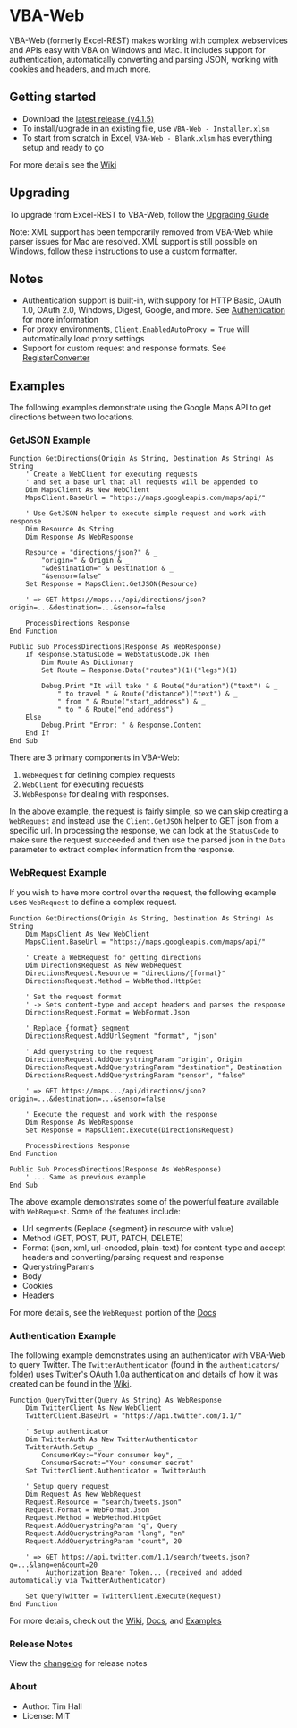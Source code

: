 VBA-Web
=======

VBA-Web (formerly Excel-REST) makes working with complex webservices and APIs easy with VBA on Windows and Mac. It includes support for authentication, automatically converting and parsing JSON, working with cookies and headers, and much more.

Getting started
---------------

- Download the [latest release (v4.1.5)](https://github.com/VBA-tools/VBA-Web/releases)
- To install/upgrade in an existing file, use `VBA-Web - Installer.xlsm`
- To start from scratch in Excel, `VBA-Web - Blank.xlsm` has everything setup and ready to go

For more details see the [Wiki](https://github.com/VBA-tools/VBA-Web/wiki)

Upgrading
---------

To upgrade from Excel-REST to VBA-Web, follow the [Upgrading Guide](https://github.com/VBA-tools/VBA-Web/wiki/Upgrading-from-v3-to-v4)

Note: XML support has been temporarily removed from VBA-Web while parser issues for Mac are resolved.
XML support is still possible on Windows, follow [these instructions](https://github.com/VBA-tools/VBA-Web/wiki/XML-Support-in-4.0) to use a custom formatter.

Notes
---

- Authentication support is built-in, with suppory for HTTP Basic, OAuth 1.0, OAuth 2.0, Windows, Digest, Google, and more. See [Authentication](https://github.com/VBA-tools/VBA-Web/wiki/Authentication) for more information
- For proxy environments, `Client.EnabledAutoProxy = True` will automatically load proxy settings
- Support for custom request and response formats. See [RegisterConverter](http://vba-tools.github.io/VBA-Web/docs/#/WebHelpers/RegisterConverter)

Examples
-------

The following examples demonstrate using the Google Maps API to get directions between two locations.

### GetJSON Example
```VB.net
Function GetDirections(Origin As String, Destination As String) As String
    ' Create a WebClient for executing requests
    ' and set a base url that all requests will be appended to
    Dim MapsClient As New WebClient
    MapsClient.BaseUrl = "https://maps.googleapis.com/maps/api/"

    ' Use GetJSON helper to execute simple request and work with response
    Dim Resource As String
    Dim Response As WebResponse

    Resource = "directions/json?" & _
        "origin=" & Origin & _
        "&destination=" & Destination & _
        "&sensor=false"
    Set Response = MapsClient.GetJSON(Resource)

    ' => GET https://maps.../api/directions/json?origin=...&destination=...&sensor=false

    ProcessDirections Response
End Function

Public Sub ProcessDirections(Response As WebResponse)
    If Response.StatusCode = WebStatusCode.Ok Then
        Dim Route As Dictionary
        Set Route = Response.Data("routes")(1)("legs")(1)

        Debug.Print "It will take " & Route("duration")("text") & _
            " to travel " & Route("distance")("text") & _
            " from " & Route("start_address") & _
            " to " & Route("end_address")
    Else
        Debug.Print "Error: " & Response.Content
    End If
End Sub
```

There are 3 primary components in VBA-Web:

1. `WebRequest` for defining complex requests
2. `WebClient` for executing requests
3. `WebResponse` for dealing with responses.

In the above example, the request is fairly simple, so we can skip creating a `WebRequest` and instead use the `Client.GetJSON` helper to GET json from a specific url. In processing the response, we can look at the `StatusCode` to make sure the request succeeded and then use the parsed json in the `Data` parameter to extract complex information from the response.

### WebRequest Example

If you wish to have more control over the request, the following example uses `WebRequest` to define a complex request.

```VB.net
Function GetDirections(Origin As String, Destination As String) As String
    Dim MapsClient As New WebClient
    MapsClient.BaseUrl = "https://maps.googleapis.com/maps/api/"

    ' Create a WebRequest for getting directions
    Dim DirectionsRequest As New WebRequest
    DirectionsRequest.Resource = "directions/{format}"
    DirectionsRequest.Method = WebMethod.HttpGet

    ' Set the request format
    ' -> Sets content-type and accept headers and parses the response
    DirectionsRequest.Format = WebFormat.Json

    ' Replace {format} segment
    DirectionsRequest.AddUrlSegment "format", "json"

    ' Add querystring to the request
    DirectionsRequest.AddQuerystringParam "origin", Origin
    DirectionsRequest.AddQuerystringParam "destination", Destination
    DirectionsRequest.AddQuerystringParam "sensor", "false"

    ' => GET https://maps.../api/directions/json?origin=...&destination=...&sensor=false

    ' Execute the request and work with the response
    Dim Response As WebResponse
    Set Response = MapsClient.Execute(DirectionsRequest)

    ProcessDirections Response
End Function

Public Sub ProcessDirections(Response As WebResponse)
    ' ... Same as previous example
End Sub
```

The above example demonstrates some of the powerful feature available with `WebRequest`. Some of the features include:

- Url segments (Replace {segment} in resource with value)
- Method (GET, POST, PUT, PATCH, DELETE)
- Format (json, xml, url-encoded, plain-text) for content-type and accept headers and converting/parsing request and response
- QuerystringParams
- Body
- Cookies
- Headers

For more details, see the `WebRequest` portion of the [Docs](https://vba-tools.github.io/VBA-Web/docs/)

### Authentication Example

The following example demonstrates using an authenticator with VBA-Web to query Twitter. The `TwitterAuthenticator` (found in the `authenticators/` [folder](https://github.com/VBA-tools/VBA-Web/tree/master/authenticators)) uses Twitter's OAuth 1.0a authentication and details of how it was created can be found in the [Wiki](https://github.com/VBA-tools/VBA-Web/wiki/Implementing-your-own-IAuthenticator).

```VB.net
Function QueryTwitter(Query As String) As WebResponse
    Dim TwitterClient As New WebClient
    TwitterClient.BaseUrl = "https://api.twitter.com/1.1/"

    ' Setup authenticator
    Dim TwitterAuth As New TwitterAuthenticator
    TwitterAuth.Setup _
        ConsumerKey:="Your consumer key", _
        ConsumerSecret:="Your consumer secret"
    Set TwitterClient.Authenticator = TwitterAuth

    ' Setup query request
    Dim Request As New WebRequest
    Request.Resource = "search/tweets.json"
    Request.Format = WebFormat.Json
    Request.Method = WebMethod.HttpGet
    Request.AddQuerystringParam "q", Query
    Request.AddQuerystringParam "lang", "en"
    Request.AddQuerystringParam "count", 20

    ' => GET https://api.twitter.com/1.1/search/tweets.json?q=...&lang=en&count=20
    '    Authorization Bearer Token... (received and added automatically via TwitterAuthenticator)

    Set QueryTwitter = TwitterClient.Execute(Request)
End Function
```

For more details, check out the [Wiki](https://github.com/VBA-tools/VBA-Web/wiki), [Docs](https://vba-tools.github.com/VBA-Web/docs/), and [Examples](https://github.com/VBA-tools/VBA-Web/tree/master/examples)

### Release Notes

View the [changelog](https://github.com/VBA-tools/VBA-Web/blob/master/CHANGELOG.md) for release notes

### About

- Author: Tim Hall
- License: MIT
